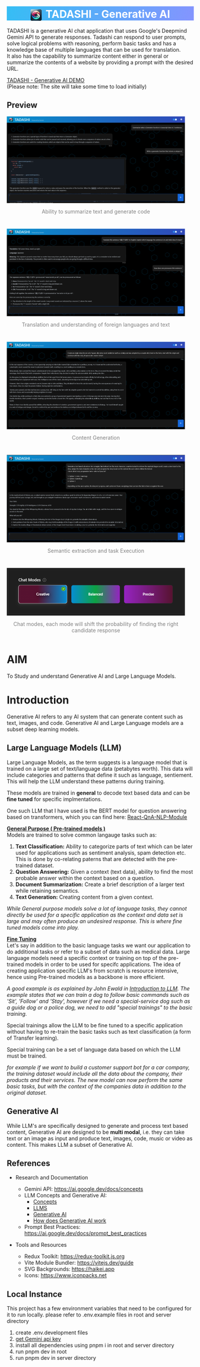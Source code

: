 <h1 align="center" style='text-align: center; align-items: center; color: white; background: linear-gradient(103deg, rgba(7, 175, 242, 0.81) 0%, rgb(73 97 255 / 67%) 100%);'>
    <img style="margin-right: 4px; border-radius: 4px; align-items: center; position: relative; top: 8px;" src='./public/images/logo.png' width=30> 
    TADASHI - Generative AI
</h1>

TADASHI is a generative AI chat application that uses Google's Deepmind Gemini API to generate responses. Tadashi can respond to user prompts, solve logical problems with reasoning, perform basic tasks and has a knowledge base of multiple languages that can be used for translation.<br/>
It also has the capability to summarize content either in general or summarize the contents of a website by providing a prompt with the desired URL.


<a href='https://tadashi-ai.onrender.com' target="_blank">TADASHI - Generative AI DEMO</a><br/>
(Please note: The site will take some time to load initially)

## Preview
<div class='screenshots' style="display: flex; flex-flow: wrap; gap: 24px;">
    <div style="flex: 1 1 25vw;">
        <img align="center" src='./assets/screenshot_1.png'>
        <p align="center" style="text-align: center; align-items: center; color: gray;">
            Ability to summarize text and generate code
        </p>
    </div>
    <br/><br/><br/>
    <div style="flex: 1 1 25vw;">
        <img align="center" src='./assets/screenshot_2.png'>
        <p align="center" style="text-align: center; align-items: center; color: gray;">
            Translation and understanding of foreign languages and text
        </p>
    </div>
    <br/><br/><br/>
    <div style="flex: 1 1 25vw;">
        <img align="center" src='./assets/screenshot_3.png'>
        <p align="center" style="text-align: center; align-items: center; color: gray;">
            Content Generation
        </p>
    </div>
    <br/><br/><br/>
    <div style="flex: 1 1 25vw;">
        <img align="center" src='./assets/screenshot_4.png'>
        <p align="center" style="text-align: center; align-items: center; color: gray;">
            Semantic extraction and task Execution
        </p>
    </div>
    <br/><br/><br/>
    <div style="flex: 1 1 25vw;">
        <img align="center" src='./assets/screenshot_settings.png'>
        <p align="center" style="text-align: center; align-items: center; color: gray;">
            Chat modes, each mode will shift the probability of finding the right candidate response
        </p>
    </div>
    <br/><br/><br/>
</div>

# AIM
To Study and understand Generative AI and Large Language Models.

# Introduction
Generative AI refers to any AI system that can generate content such as text, images, and code. Generative AI and Large Language models are a subset deep learning models.

## Large Language Models (LLM)
Large Language Models, as the  term suggests is a language model that is trained on a large set of text/language data (petabytes worth). This data will include categories and patterns that define it such as language, sentiement. This will help the LLM understand these patterns during training. 

These models are trained in <b>general</b> to decode text based data and can be <b>fine tuned</b> for specific implmentations.

One such LLM that I have used is the BERT model for question answering based on transformers, which you can find here: [React-QnA-NLP-Module](https://github.com/RyanDC1/React-QnA-NLP-Module)

<u><b>General Purpose ( Pre-trained models )</b></u><br/>
Models are trained to solve common langauge tasks such as:
1. <b>Text Classification:</b> Ability to categorize parts of text which can be later used for applications such as sentiment analysis, spam detection etc. This is done by co-relating paterns that are detected with the pre-trained dataset.
2. <b>Question Answering:</b> Given a context (text data), ability to find the most probable answer within the context based on a question.
3. <b>Document Summarization:</b> Create a brief description of a larger text while retaining semantics.
4. <b>Text Generation:</b> Creating content from a given context.

_While General purpose models solve a lot of language tasks, they cannot directly be used for a specific application as the context and data set is large and may often produce an undesired response. This is where fine tuned models come into play._

<u><b>Fine Tuning</b></u><br/>
Let's say in addition to the basic language tasks we want our application to do additional tasks or refer to a subset of data such as medical data. Large language models need a specific context or training on top of the pre-trained models in order to be used for specifc applications. The idea of creating application specific LLM's from scratch is resource intensive, hence using Pre-trained models as a backbone is more efficient.

_A good example is as explained by John Ewald in [Introduction to LLM](https://youtu.be/zizonToFXDs?t=58). The example states that we can train a dog to follow basic commands such as 'Sit', 'Follow' and 'Stay', however if we need a special-service dog such as a guide dog or a police dog, we need to add "special trainings" to the basic training._

Special trainings allow the LLM to be fine tuned to a specific application without having to re-train the basic tasks such as text classification (a form of Transfer learning).

Special training can be a set of language data based on which the LLM must be trained.

_for example if we want to build a customer support bot for a car company, the training dataset would include all the data about the company, their products and their services. The new model can now perform the same basic tasks, but with the context of the companies data in addition to the original dataset._

## Generative AI
While LLM's are specifically designed to generate and process text based content, Generative AI are designed to be <b>multi modal</b>, i.e. they can take text or an image as input and produce text, images, code, music or video as content. This makes LLM a subset of Generative AI.

## References
- Research and Documentation
    - Gemini API: https://ai.google.dev/docs/concepts
    - LLM Concepts and Generative AI: 
        - [Concepts](https://ai.google.dev/docs/concepts)
        - [LLMS](https://www.youtube.com/watch?v=zizonToFXDs)
        - [Generative AI](https://www.youtube.com/watch?v=G2fqAlgmoPo)
        - [How does Generative AI work](https://www.simform.com/blog/how-does-generative-ai-work/)
    - Prompt Best Practices: https://ai.google.dev/docs/prompt_best_practices

- Tools and Resources
    - Redux Toolkit: https://redux-toolkit.js.org
    - Vite Module Bundler: https://vitejs.dev/guide
    - SVG Backgrounds: https://haikei.app
    - Icons: https://www.iconpacks.net

## Local Instance
This project has a few environment variables that need to be configured for it to run locally.
please refer to .env.example files in root and server directory

1. create .env.development files
2. [get Gemini api key](https://cloud.google.com/vertex-ai/docs/generative-ai/model-reference/gemini)
3. install all dependencies using pnpm i in root and server directory
4. run pnpm dev in root
5. run pnpm dev in server directory
